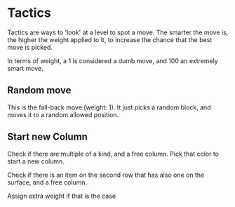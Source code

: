 # Tactics

Tactics are ways to 'look' at a level to spot a move.
The smarter the move is, the higher the weight applied to it, to increase the chance that the best move is picked.

In terms of weight, a 1 is considered a dumb move, and 100 an extremely smart move.

## Random move

This is the fall-back move (weight: 1). It just picks a random block,
and moves it to a random allowed position.

## Start new Column

Check if there are multiple of a kind, and a free column.
Pick that color to start a new column.

Check if there is an item on the second row that has also
one on the surface, and a free column.

Assign extra weight if that is the case

